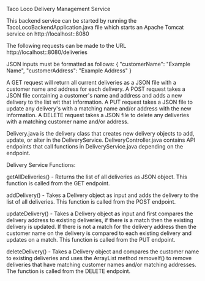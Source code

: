 Taco Loco Delivery Management Service

This backend service can be started by running the TacoLocoBackendApplication.java file which starts an Apache Tomcat service on http://localhost::8080

The following requests can be made to the URL http://localhost::8080/deliveries

JSON inputs must be formatted as follows:
{
  "customerName": "Example Name",
  "customerAddress": "Example Address"
}

A GET request will return all current deliveries as a JSON file with a customer name and address for each delivery.
A POST request takes a JSON file containing a customer's name and address and adds a new delivery to the list wit that information.
A PUT request takes a JSON file to update any delivery's with a matching name and/or address with the new information.
A DELETE request takes a JSON file to delete any deliveries with a matching customer name and/or address.

Delivery.java is the delivery class that creates new delivery objects to add, update, or alter in the DeliveryService.
DeliveryController.java contains API endpoints that call functions in DeliveryService.java depending on the endpoint.

Delivery Service Functions:

getAllDeliveries()  - Returns the list of all deliveries as JSON object. This function is called from the GET endpoint.

addDelivery()       - Takes a Delivery object as input and adds the delivery to the list of all deliveries. This function is called from the POST endpoint.

updateDelivery()    - Takes a Delivery object as input and first compares the delivery address to existing deliveries, if there is a match then the existing delivery is                        updated. If there is not a match for the delivery address then the customer name on the delivery is compared to each existing delivery and updates on a match. This function is called from the PUT endpoint.

deleteDelivery()    - Takes a Delivery object and compares the customer name to existing deliveries and uses the ArrayList method removeIf() to remove deliveries that have matching customer names and/or matching addresses. The function is called from the DELETE endpoint.


